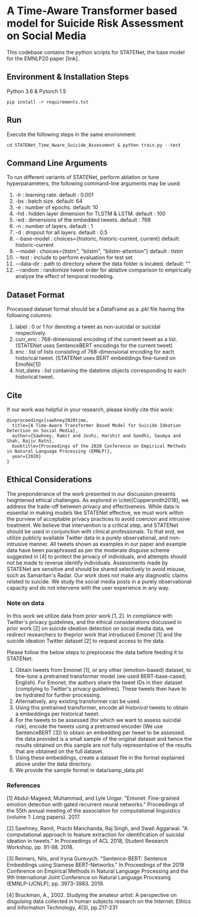 # A Time-Aware Transformer based model for Suicide Risk Assessment on Social Media
This codebase contains the python scripts for STATENet, the base model for the EMNLP20 paper [link].

## Environment & Installation Steps
Python 3.6 & Pytorch 1.5

```
pip install -r requirements.txt
```

## Run
Execute the following steps in the same environment:

```
cd STATENet_Time_Aware_Suicide_Assessment & python train.py --test
```

## Command Line Arguments
To run different variants of STATENet, perform ablation or tune hyperparameters, the following command-line arguments may be used:

1. -lr : learning rate. default : 0.001
2. -bs : batch size. default: 64
3. -e : number of epochs. default: 10
4. -hd : hidden layer dimension for TLSTM & LSTM. default : 100
5. -ed : dimensions of the embedded tweets. default : 768
6. -n : number of layers. default : 1
7. -d : dropout for all layers. default : 0.5
8. --base-model : choices={historic, historic-current, current} default: historic-current
9. --model : choices={tlstm", "bilstm", "bilstm-attention"} default : tlstm
10. --test : include to perform evaluation for test set
11. --data-dir : path to directory where the data folder is located. default: ""
12. --random : randomize tweet order for ablative comparison to empirically analyze the effect of temporal modeling.

## Dataset Format
Processed dataset format should be a DataFrame as a .pkl file having the following columns:

1. label : 0 or 1 for denoting a tweet as non-suicidal or suicidal respectively.
2. curr_enc : 768-dimensional encoding of the current tweet as a list. (STATENet uses SentenceBERT encodings for the current tweet)
3. enc : list of lists consisting of 768-dimensional encoding for each historical tweet. (STATENet uses BERT embeddings fine-tuned on EmoNe[1]) 
4. hist_dates : list containing the datetime objects corresponding to each historical tweet.

## Cite
If our work was helpful in your research, please kindly cite this work:
```
@inproceedings{sawhney2020time,
  title={A Time-Aware Transformer Based Model for Suicide Ideation Detection on Social Media},
  author={Sawhney, Ramit and Joshi, Harshit and Gandhi, Saumya and Shah, Rajiv Ratn},
  booktitle={Proceedings of the 2020 Conference on Empirical Methods in Natural Language Processing (EMNLP)},
  year={2020}
}
```

## Ethical Considerations
The preponderance of the work presented in our discussion presents heightened ethical challenges. 
As explored in \citet{Coppersmith2018}, we address the trade-off between privacy and effectiveness. 
While data is essential in making models like STATENet effective, we must work within the purview of acceptable privacy practices to avoid coercion and intrusive treatment. 
We believe that intervention is a critical step, and STATENet should be used in conjunction with clinical professionals.
To that end, we utilize publicly available Twitter data in a purely observational, and non-intrusive manner.
All tweets shown as examples in our paper and example data have been paraphrased as per the moderate disguise scheme suggested in [4] to protect the privacy of individuals, and attempts should not be made to reverse identify individuals. 
Assessments made by STATENet are sensitive and should be shared selectively to avoid misuse, such as Samaritan's Radar.
Our work does not make any diagnostic claims related to suicide. 
We study the social media posts in a purely observational capacity and do not intervene with the user experience in any way.


### Note on data
In this work we utilize data from prior work [1, 2].
In compliance with Twitter's privacy guidelines, and the ethical considerations discussed in prior work [2] on suicide ideation detection on social media data, we redirect researchers to theprior work that introduced Emonet [1] and the suicide ideation Twitter dataset [2] to request access to the data.

Please follow the below steps to preprocess the data before feeding it to STATENet:
1. Obtain tweets from Emonet [1], or any other (emotion-based) dataset, to fine-tune a pretrained transformer model (we used BERT-base-cased; English). For Emonet, the authors share the tweet IDs in their dataset (complying to Twitter's privacy guidelines). These tweets then have to be hydrated for further processing.
2. Alternatively, any existing transformer can be used.
3. Using this pretrained transformer, encode all *historical* tweets to obtain a embeddings per historical tweet.
4. For the tweets to be assessed (for which we want to assess suicidal risk), encode the tweets using a pretrained encoder (We use SentenceBERT [3]) to obtain an embedding per tweet to be assessed.
the data provided is a small sample of the original dataset and hence the results obtained on this sample are not fully representative of the results that are obtained on the full dataset.
5. Using these embeddings, create a dataset file in the format explained above under the data directory.
6. We provide the sample format in data/samp_data.pkl

### References

[1] Abdul-Mageed, Muhammad, and Lyle Ungar. "Emonet: Fine-grained emotion detection with gated recurrent neural networks." Proceedings of the 55th annual meeting of the association for computational linguistics (volume 1: Long papers). 2017.

[2] Sawhney, Ramit, Prachi Manchanda, Raj Singh, and Swati Aggarwal. "A computational approach to feature extraction for identification of suicidal ideation in tweets." In Proceedings of ACL 2018, Student Research Workshop, pp. 91-98. 2018.

[3] Reimers, Nils, and Iryna Gurevych. "Sentence-BERT: Sentence Embeddings using Siamese BERT-Networks." In Proceedings of the 2019 Conference on Empirical Methods in Natural Language Processing and the 9th International Joint Conference on Natural Language Processing (EMNLP-IJCNLP), pp. 3973-3983. 2019.

[4] Bruckman, A., 2002. Studying the amateur artist: A perspective on disguising data collected in human subjects research on the Internet. Ethics and Information Technology, 4(3), pp.217-231